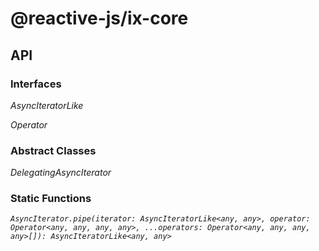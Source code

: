 # @reactive-js/ix-core

## API

### Interfaces

*AsyncIteratorLike*

*Operator*

### Abstract Classes

*DelegatingAsyncIterator*

### Static Functions

*`AsyncIterator.pipe(iterator: AsyncIteratorLike<any, any>, operator: Operator<any, any, any, any>, ...operators: Operator<any, any, any, any>[]): AsyncIteratorLike<any, any>`*
